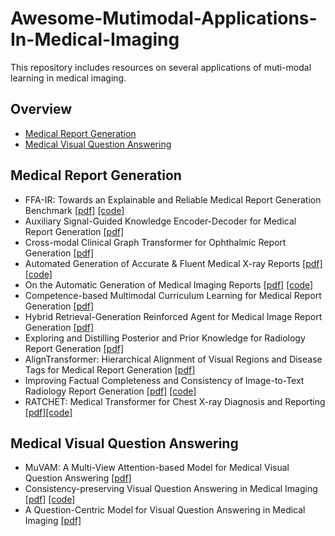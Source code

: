 # Awesome-Mutimodal-Applications-In-Medical-Imaging
This repository includes resources on several applications of muti-modal learning in medical imaging.

## Overview
- [Medical Report Generation](https://github.com/Richard88888/awesome-mutimodal-in-medical-imaging#medical-report-generation)
- [Medical Visual Question Answering](https://github.com/Richard88888/awesome-mutimodal-in-medical-imaging#medical-visual-question-answering)

## Medical Report Generation
- FFA-IR: Towards an Explainable and Reliable Medical Report Generation Benchmark [[pdf]](https://openreview.net/pdf?id=FgYTwJbjbf) [[code]](https://github.com/mlii0117/FFA-IR)
- Auxiliary Signal-Guided Knowledge Encoder-Decoder for Medical Report Generation [[pdf]](https://arxiv.org/pdf/2006.03744.pdf)
- Cross-modal Clinical Graph Transformer for Ophthalmic Report Generation [[pdf]](https://openaccess.thecvf.com/content/CVPR2022/papers/Li_Cross-Modal_Clinical_Graph_Transformer_for_Ophthalmic_Report_Generation_CVPR_2022_paper.pdf)
- Automated Generation of Accurate & Fluent Medical X-ray Reports [[pdf]](https://aclanthology.org/2021.emnlp-main.288.pdf) [[code]](https://github.com/ginobilinie/xray_report_generation)
- On the Automatic Generation of Medical Imaging Reports [[pdf]](https://arxiv.org/pdf/1711.08195.pdf) [[code]](https://github.com/ginobilinie/xray_report_generation)
- Competence-based Multimodal Curriculum Learning for Medical Report Generation [[pdf]](https://arxiv.org/pdf/2206.14579)
- Hybrid Retrieval-Generation Reinforced Agent for Medical Image Report Generation [[pdf]](https://proceedings.neurips.cc/paper/2018/file/e07413354875be01a996dc560274708e-Paper.pdf)
- Exploring and Distilling Posterior and Prior Knowledge for Radiology Report Generation [[pdf]](https://arxiv.org/pdf/2106.06963)
- AlignTransformer: Hierarchical Alignment of Visual Regions and Disease Tags for Medical Report Generation [[pdf]](https://link.springer.com/epdf/10.1007/978-3-030-87199-4_7?sharing_token=iMTuynS886TPRX2tpd4j_ve4RwlQNchNByi7wbcMAY77-APbzlXwOT5RhkQVJUpA8C1IDKnp8kmcMzkygX0JSaQ4fMfisgha9cEjIOOnQyQt2U7lkDP7X1X-78q5y-eDpjODrlaPQ8bIR5jMLYGNzIjbKcbHi8GzVXsvB54kSUY%3D)
- Improving Factual Completeness and Consistency of Image-to-Text Radiology Report Generation [[pdf]](https://arxiv.org/pdf/2010.10042.pdf) [[code]](https://github.com/ysmiura/ifcc)
- RATCHET: Medical Transformer for Chest X-ray Diagnosis and Reporting [[pdf]](https://arxiv.org/pdf/2107.02104.pdf)[[code]](https://github.com/farrell236/RATCHET)

## Medical Visual Question Answering
- MuVAM: A Multi-View Attention-based Model for Medical Visual Question Answering [[pdf]](https://arxiv.org/pdf/2107.03216)
- Consistency-preserving Visual Question Answering in Medical Imaging [[pdf]](https://arxiv.org/pdf/2206.13296) [[code]](https://github.com/sergiotasconmorales/consistency_vqa)
- A Question-Centric Model for Visual Question Answering in Medical Imaging [[pdf]](https://arxiv.org/pdf/2003.08760)
